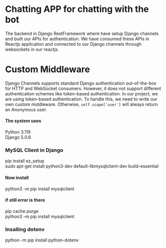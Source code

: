 # Chatting APP for chatting with the bot 
The backend in Django RestFramework where have setup Django channels and built our APIs for authentication.
We have consumed these APIs in Reactjs application and connected to our Django channels through websockets in our reactjs.


# Custom Middleware
Django Channels supports standard Django authentication out-of-the-box for HTTP and WebSocket consumers. However, it does not support different authentication schemes like token-based authentication. In our project, we are using token-based authentication. To handle this, we need to write our own custom middleware. Otherwise, `self.scope['user']` will always return an Anonymous user.


#### The system uses 
Python 3.119 <br>
Django 5.0.6


### MySQL Client in Django
pip install ez_setup <br>
sudo apt-get install python3-dev default-libmysqlclient-dev build-essential

#### Now install
python3 -m pip install mysqlclient


#### if still error is there 
pip cache purge <br>
python3 -m pip install mysqlclient


### Insalling dotenv
python -m pip install python-dotenv


